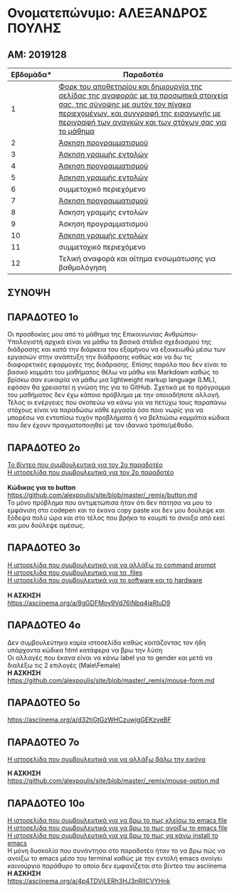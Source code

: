 # Ονοματεπώνυμο: ΑΛΕΞΑΝΔΡΟΣ ΠΟΥΛΗΣ

## ΑΜ: 2019128
| Εβδομάδα* | Παραδοτέο |
| --- | --- |
| 1 | [Φορκ του αποθετηρίου και δημιουργία της σελίδας της αναφοράς με τα προσωπικά στοιχεία σας, της σύνοψης με αυτόν τον πίνακα περιεχομένων, και συγγραφή της εισαγωγής με περιγραφή των αναγκών και των στόχων σας για το μάθημα](#παραδοτερο-1ο) |
| 2 | [Άσκηση προγραμματισμού](#παραδοτεο-2ο) |
| 3 | [Άσκηση γραμμής εντολών](#παραδοτεο-3ο) |
| 4 | [Άσκηση προγραμματισμού](#παραδοτεο-4ο) |
| 5 | [Άσκηση γραμμής εντολών](#παραδοτεο-5ο) |
| 6 | συμμετοχικό περιεχόμενο |
| 7 | [Άσκηση προγραμματισμού](#παραδοτεο-7ο) |
| 8 | Άσκηση γραμμής εντολών |
| 9 | Άσκηση προγραμματισμού |
| 10 | [Άσκηση γραμμής εντολών](#παραδοτεο-10ο) |
| 11 | συμμετοχικό περιεχόμενο |
| 12 | Τελική αναφορά και αίτημα ενσωμάτωσης για βαθμολόγηση |


## ΣΥΝΟΨΗ

## ΠΑΡΑΔΟΤΕΟ 1ο
 Οι προσδοκίες μου από το μάθημα της Επικοινωνίας Ανθρώπου-Υπολογιστή αρχικά είναι να μάθω τα βασικά στάδια σχεδιασμού της διάδρασης και κατά την διάρκεια του εξαμήνου να εξοικειωθώ μέσω των εργασιών στην ανάπτυξη την διάδρασης καθώς και να δω τις διαφορετικές εφαρμογές της διάδρασης. Επίσης παρόλο που δεν είναι το βασικό κομμάτι του μαθήματος θέλω να μάθω και Markdown καθώς το βρίσκω σαν ευκαιρία να μάθω μια lightweight markup language (LML), εφόσον θα χρειαστεί η γνώση της για το GitHub. Σχετικά με το πρόγραμμα του μαθήματος δεν έχω κάποιο πρόβλημα με την οποιαδήποτε αλλαγή. Τέλος οι ενέργειες που σκοπεύω να κάνω για να πετύχω τους παραπάνω στόχους είναι να παραδώσω κάθε εργασία όσο ποιο νωρίς για να μπορέσω να εντοπίσω τυχόν προβλήματα ή να βελτιώσω κομμάτια κώδικα που δεν έχουν πραγματοποιηθεί με τον ιδανικό τρόπο/μέθοδο.
## ΠΑΡΑΔΟΤΕΟ 2ο
[Το βίντεο που συμβουλευτικά για τον 2ο παραδοτέο](https://www.youtube.com/watch?v=UB1O30fR-EE&t=1516s)<br/>
[Η ιστοσελίδα που συμβουλευτικά για τον 2ο παραδοτέο](https://www.w3schools.com/html/html_colors.asp)<br/>
<br/>
__Κώδικας για το button__<br/>
https://github.com/alexpoulis/site/blob/master/_remix/button.md<br/>
Το μόνο πρόβλημα που αντιμετώπισα ήταν ότι δεν πάτησα να μου το εμφάνιση στο codepen και το έκανα copy paste και δεν μου δούλεψε και ξόδεψα πολύ ώρα και στο τέλος που βρήκα το κουμπί το άνοιξα από εκεί και μου δούλεψε αμέσως.
## ΠΑΡΑΔΟΤΕΟ 3ο
[Η ιστοσελίδα που συμβουλευτικά για να αλλάξω το command prompt](https://phoenixnap.com/kb/change-bash-prompt-linux)<br/>
[Η ιστοσελίδα που συμβουλευτικά για τα .files](http://manpages.ubuntu.com/manpages/bionic/man1/ls.1.html)<br/>
[Η ιστοσελίδα που συμβουλευτικά για το software και το hardware](https://vitux.com/get-linux-system-and-hardware-details-on-the-command-line/)<br/>
<br/>
__Η ΑΣΚΗΣΗ__<br/>
https://asciinema.org/a/8gGDFMoy9Vd76iNbq4jaRluD9
## ΠΑΡΑΔΟΤΕΟ 4ο
Δεν συμβουλεύτηκα καμία ιστοσελίδα καθώς κοιτάζοντας τον ήδη υπάρχοντα κώδικα html κατάφερα να βρω την λύση<br/>
Οι αλλαγές που έκανα είναι να κάνω label για το gender και μετά να διαλέξω τις 2 επιλογές
 (Male\Female)<br/>
__Η ΑΣΚΗΣΗ__<br/>
https://github.com/alexpoulis/site/blob/master/_remix/mouse-form.md
## ΠΑΡΑΔΟΤΕΟ 5o

https://asciinema.org/a/d32tjGtGzWHCzuwjgGEKzveBF

## ΠΑΡΑΔΟΤΕΟ 7ο
[Η ιστοσελίδα που συμβουλευτικά για να αλλάξω βάλω την εικόνα](https://www.w3schools.com/html/html_images.asp)<br/>

__Η ΑΣΚΗΣΗ__<br/>
https://github.com/alexpoulis/site/blob/master/_remix/mouse-option.md<br/>
 
## ΠΑΡΑΔΟΤΕΟ 10ο
[Η ιστοσελίδα που συμβουλευτικά για να βρω το πως κλείσω το emacs file](https://stackoverflow.com/questions/55485863/how-to-exit-emacs-text-editor-in-ubuntu-terminal/55488766)<br/>
[Η ιστοσελίδα που συμβουλευτικά για να βρω το πως ανοίξω το emacs file](https://superuser.com/questions/203298/ubuntu-keep-emacs-in-the-terminal)<br/>
[Η ιστοσελίδα που συμβουλευτικά για να βρω το πως να κάνω install το emacs](https://linuxhint.com/ubuntu_emacs_installation/)<br/>
Η μόνη δυσκολία που συνάντησα στο παραδοτέο ήταν το να βρω πώς να ανοίξω το emacs μέσο του terminal καθώς με την εντολή emacs ανοίγει καινούργιο παράθυρο  το οποίο δεν εμφανίζεται στο βίντεο του asciinema<br/>
__Η ΑΣΚΗΣΗ__<br/>
https://asciinema.org/a/4p4TDVjLERh3HJ3nRlICVYHnk<br/>
